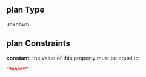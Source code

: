 ## plan Type

unknown

## plan Constraints

**constant**: the value of this property must be equal to:

```json
"tenant"
```
